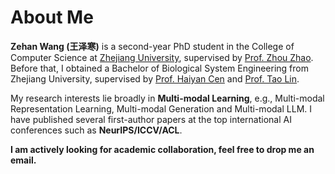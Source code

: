 
# About Me

**Zehan Wang (王泽寒)** is a second-year PhD student in the College of Computer Science at [Zhejiang University](https://www.zju.edu.cn/english/), supervised by [Prof. Zhou Zhao](https://person.zju.edu.cn/zhaozhou). Before that, I obtained a Bachelor of Biological System Engineering from Zhejiang University, supervised by [Prof. Haiyan Cen](https://person.zju.edu.cn/chy) and [Prof. Tao Lin](https://person.zju.edu.cn/lintaolab).

My research interests lie broadly in **Multi-modal Learning**, e.g., Multi-modal Representation Learning, Multi-modal Generation and Multi-modal LLM. I have published several first-author papers at the top international AI conferences such as **NeurIPS/ICCV/ACL**.

**I am actively looking for academic collaboration, feel free to drop me an email.**
